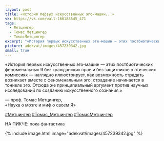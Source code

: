 ```yaml
---
layout: post
title: «История первых искусственных эго-машин...»
vk: https://vk.com/wall-166188545_471
tags:
  - Метцингер
  - Томас_Метцингер
  - ТомасМетцингер
excerpt: "«История первых искусственных эго-машин — этих постбиотических феноменальных Я без гражданских прав и без защитников в этических комиссиях — наглядно иллюстрирует, как возможность страдать возникает вместе с феноменальным эго: страдание начинается в тоннеле эго. Отсюда же принципиальный аргумент против научных исследований по созданию искусственного сознания.» — проф. Томас Метцингер, «Наука о мозге и миф о своем Я»"
picture: adekvat/images/457239342.jpg
small: true
---
```

«История первых искусственных эго-машин — этих постбиотических феноменальных Я без гражданских прав и без защитников в этических комиссиях — наглядно иллюстрирует, как возможность страдать возникает вместе с феноменальным эго: страдание начинается в тоннеле эго. Отсюда же принципиальный аргумент против научных исследований по созданию искусственного сознания.»

— проф. Томас Метцингер,<br>
«Наука о мозге и миф о своем Я»

[#Метцингер](poisk.html#Метцингер) [#Томас_Метцингер](poisk.html#Томас_Метцингер) [#ТомасМетцингер](poisk.html#ТомасМетцингер)

НА ПИКЧЕ: пока фантастика

{% include image.html image="adekvat/images/457239342.jpg" %}
